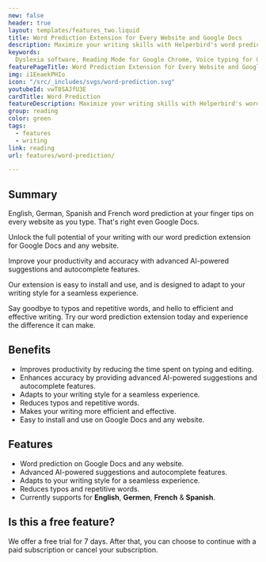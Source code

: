 ```yaml
---
new: false
header: true
layout: templates/features_two.liquid
title: Word Prediction Extension for Every Website and Google Docs
description: Maximize your writing skills with Helperbird's word prediction extension, available on Google Docs and across the web. Boost your productivity and type more accurately with our cutting-edge, AI-driven autocomplete and suggestions. Experience it today!
keywords:
  Dyslexia software, Reading Mode for Google Chrome, Voice typing for Chrome, Text to speech for Chrome, text reader, Immersive Reader, dyslexia fonts, accessibility software, dyslexia software, Helperbird for Edge, Helperbird for Firefox, Helperbird for Chrome, Opendyslexic for Chrome, OpenDyslexic
featurePageTitle: Word Prediction Extension for Every Website and Google Docs - Enhance Your Writing Experience
img: i1EeaekPHIo
icon: "/src/_includes/svgs/word-prediction.svg"
youtubeId: vwT8SAJfU3E
cardTitle: Word Prediction
featureDescription: Maximize your writing skills with Helperbird's word prediction extension, available on Google Docs and across the web. Boost your productivity and type more accurately with our cutting-edge, AI-driven autocomplete and suggestions.
group: reading
color: green
tags:
  - features
  - writing
link: reading
url: features/word-prediction/

---
```



## Summary

English, German, Spanish and French word prediction at your finger tips on every website as you type. That's right even Google Docs.

Unlock the full potential of your writing with our word prediction extension for Google Docs and any website. 

Improve your productivity and accuracy with advanced AI-powered suggestions and autocomplete features. 

Our extension is easy to install and use, and is designed to adapt to your writing style for a seamless experience. 

Say goodbye to typos and repetitive words, and hello to efficient and effective writing. Try our word prediction extension today and experience the difference it can make.



    
    
## Benefits

- Improves productivity by reducing the time spent on typing and editing.
- Enhances accuracy by providing advanced AI-powered suggestions and autocomplete features.
- Adapts to your writing style for a seamless experience.
- Reduces typos and repetitive words.
- Makes your writing more efficient and effective.
- Easy to install and use on Google Docs and any website.


## Features

- Word prediction on Google Docs and any website.
- Advanced AI-powered suggestions and autocomplete features.
- Adapts to your writing style for a seamless experience.
- Reduces typos and repetitive words.
- Currently supports for **English**, **Germen**, **French** & **Spanish**.


## Is this a free feature?
We offer a free trial for 7 days. After that, you can choose to continue with a paid subscription or cancel your subscription.
    